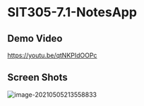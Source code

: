 # SIT305-7.1-NotesApp

## Demo Video

https://youtu.be/qtNKPIdOOPc

## Screen Shots

![image-20210505213558833](https://gitee.com/yxon123/gitee-sources/raw/master//Images/image-20210505213558833.png)

